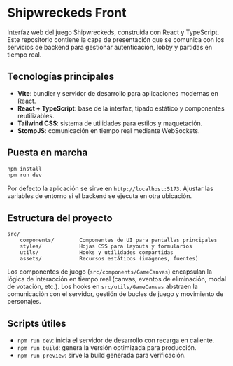 # Shipwreckeds Front

Interfaz web del juego Shipwreckeds, construida con React y TypeScript. Este repositorio contiene la capa de presentación que se comunica con los servicios de backend para gestionar autenticación, lobby y partidas en tiempo real.

## Tecnologías principales

- **Vite**: bundler y servidor de desarrollo para aplicaciones modernas en React.
- **React + TypeScript**: base de la interfaz, tipado estático y componentes reutilizables.
- **Tailwind CSS**: sistema de utilidades para estilos y maquetación.
- **StompJS**: comunicación en tiempo real mediante WebSockets.

## Puesta en marcha

```bash
npm install
npm run dev
```

Por defecto la aplicación se sirve en `http://localhost:5173`. Ajustar las variables de entorno si el backend se ejecuta en otra ubicación.

## Estructura del proyecto

```
src/
	components/        Componentes de UI para pantallas principales
	styles/            Hojas CSS para layouts y formularios
	utils/             Hooks y utilidades compartidas
	assets/            Recursos estáticos (imágenes, fuentes)
```

Los componentes de juego (`src/components/GameCanvas`) encapsulan la lógica de interacción en tiempo real (canvas, eventos de eliminación, modal de votación, etc.). Los hooks en `src/utils/GameCanvas` abstraen la comunicación con el servidor, gestión de bucles de juego y movimiento de personajes.

## Scripts útiles

- `npm run dev`: inicia el servidor de desarrollo con recarga en caliente.
- `npm run build`: genera la versión optimizada para producción.
- `npm run preview`: sirve la build generada para verificación.
